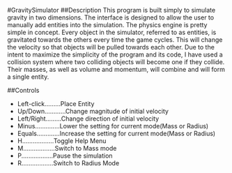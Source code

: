 #GravitySimulator
##Description
   This program is built simply to simulate gravity in two dimensions. The interface is designed to allow the user to manually add entities into the simulation. The physics engine is pretty simple in concept. Every object in the simulator, referred to as entities, is gravitated towards the others every time the game cycles. This will change the velocity so that objects will be pulled towards each other.
   Due to the intent to maximize the simplicity of the program and its code, I have used a collision system where two colliding objects will become one if they collide. Their masses, as well as volume and momentum, will combine and will form a single entity.

##Controls
* Left-click.........Place Entity
* Up/Down............Change magnitude of initial velocity
* Left/Right.........Change direction of initial velocity
* Minus..............Lower the setting for current mode(Mass or Radius)
* Equals.............Increase the setting for current mode(Mass or Radius)
* H..................Toggle Help Menu
* M..................Switch to Mass mode
* P..................Pause the simulation
* R..................Switch to Radius Mode


